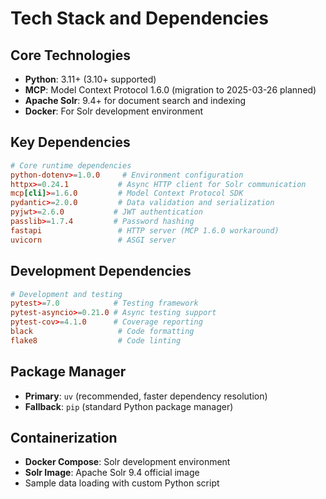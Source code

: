 # Tech Stack and Dependencies

## Core Technologies
- **Python**: 3.11+ (3.10+ supported)
- **MCP**: Model Context Protocol 1.6.0 (migration to 2025-03-26 planned)
- **Apache Solr**: 9.4+ for document search and indexing
- **Docker**: For Solr development environment

## Key Dependencies
```toml
# Core runtime dependencies
python-dotenv>=1.0.0     # Environment configuration
httpx>=0.24.1           # Async HTTP client for Solr communication
mcp[cli]>=1.6.0         # Model Context Protocol SDK
pydantic>=2.0.0         # Data validation and serialization
pyjwt>=2.6.0           # JWT authentication
passlib>=1.7.4         # Password hashing
fastapi                 # HTTP server (MCP 1.6.0 workaround)
uvicorn                 # ASGI server
```

## Development Dependencies
```toml
# Development and testing
pytest>=7.0            # Testing framework
pytest-asyncio>=0.21.0 # Async testing support
pytest-cov>=4.1.0      # Coverage reporting
black                   # Code formatting
flake8                  # Code linting
```

## Package Manager
- **Primary**: `uv` (recommended, faster dependency resolution)
- **Fallback**: `pip` (standard Python package manager)

## Containerization
- **Docker Compose**: Solr development environment
- **Solr Image**: Apache Solr 9.4 official image
- Sample data loading with custom Python script